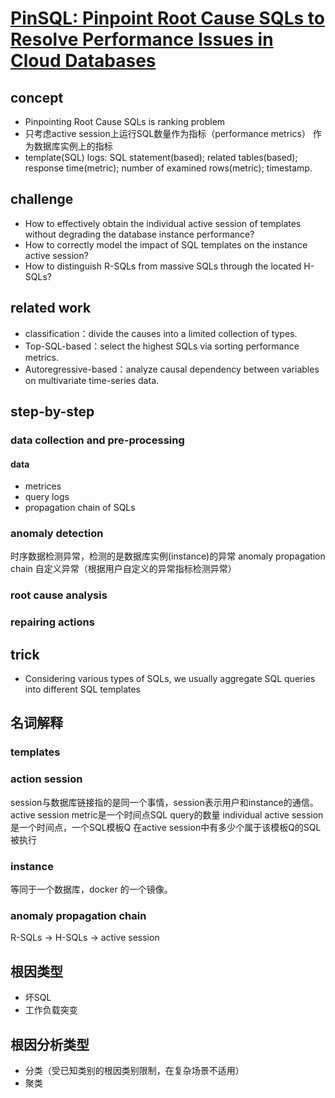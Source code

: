 # [PinSQL: Pinpoint Root Cause SQLs to Resolve Performance Issues in Cloud Databases](https://ieeexplore.ieee.org/stamp/stamp.jsp?tp=&arnumber=9835371)

## concept
- Pinpointing Root Cause SQLs is ranking problem
- 只考虑active session上运行SQL数量作为指标（performance metrics） 作为数据库实例上的指标
- template(SQL) logs: SQL statement(based); related tables(based); response time(metric); number of examined rows(metric); timestamp.

## challenge
- How to effectively obtain the individual active  session of templates without degrading the database instance  performance?
- How to correctly model the impact of SQL templates on the instance active session?
- How to distinguish R-SQLs from massive SQLs through the located H-SQLs?

## related work
- classification：divide the causes into a limited collection of types.
- Top-SQL-based：select the highest SQLs via sorting performance metrics.
- Autoregressive-based：analyze causal dependency between variables on multivariate time-series data.

## step-by-step
### data collection and pre-processing
#### data
- metrices
- query logs
- propagation chain of SQLs
### anomaly detection
时序数据检测异常，检测的是数据库实例(instance)的异常
anomaly propagation chain
自定义异常（根据用户自定义的异常指标检测异常）
### root cause analysis

### repairing actions

## trick
- Considering various types of SQLs, we usually aggregate SQL queries into different SQL templates 


## 名词解释
### templates

### action session
session与数据库链接指的是同一个事情，session表示用户和instance的通信。
active session metric是一个时间点SQL query的数量
individual active session 是一个时间点，一个SQL模板Q 在active session中有多少个属于该模板Q的SQL被执行

### instance
等同于一个数据库，docker 的一个镜像。

### anomaly propagation chain
R-SQLs -> H-SQLs -> active session


## 根因类型
- 坏SQL
- 工作负载突变

## 根因分析类型
- 分类（受已知类别的根因类别限制，在复杂场景不适用）
- 聚类

